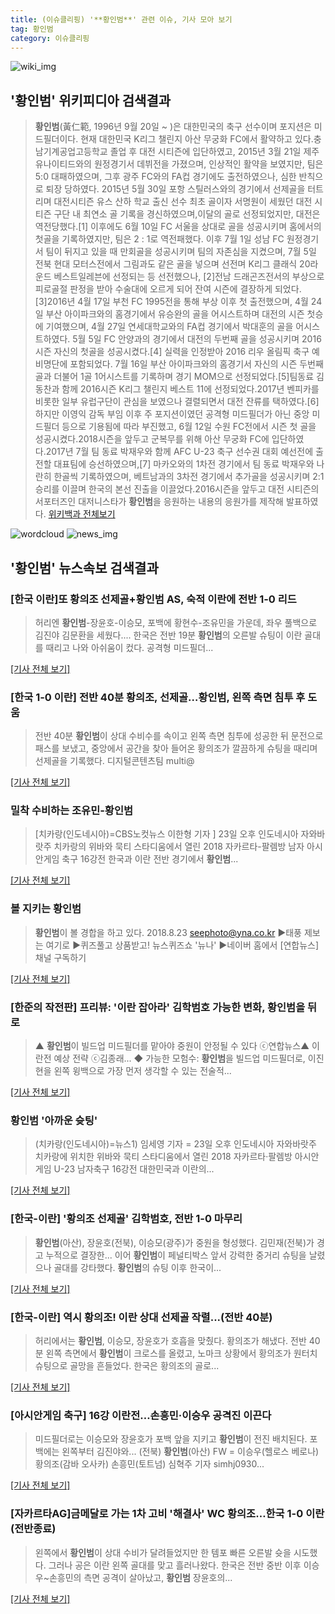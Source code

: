 ```yaml
---
title: (이슈클리핑) '**황인범**' 관련 이슈, 기사 모아 보기
tag: 황인범
category: 이슈클리핑
---
```

![wiki_img](https://user-images.githubusercontent.com/42597476/44503234-41136a80-a6d0-11e8-9071-6fc6418eafe4.png)
## **'**황인범**'** 위키피디아 검색결과
>**황인범**(黃仁範, 1996년 9월 20일 ~ )은 대한민국의 축구 선수이며 포지션은 미드필더이다. 현재 대한민국 K리그 챌린지 아산 무궁화 FC에서 활약하고 있다.충남기계공업고등학교 졸업 후 대전 시티즌에 입단하였고, 2015년 3월 21일 제주 유나이티드와의 원정경기서 데뷔전을 가졌으며, 인상적인 활약을 보였지만, 팀은 5:0 대패하였으며, 그후 광주 FC와의 FA컵 경기에도 출전하였으나, 심한 반칙으로 퇴장 당하였다. 2015년 5월 30일 포항 스틸러스와의 경기에서 선제골을 터트리며 대전시티즌 유스 산하 학교 출신 선수 최초 골이자 서명원이 세웠던 대전 시티즌 구단 내 최연소 골 기록을 경신하였으며,이달의 골로 선정되었지만, 대전은 역전당했다.[1] 이후에도 6월 10일 FC 서울을 상대로 골을 성공시키며 홈에서의 첫골을 기록하였지만, 팀은 2 : 1로 역전패했다. 이후 7월 1일 성남 FC 원정경기서 팀이 뒤지고 있을 때 만회골을 성공시키며 팀의 자존심을 지켰으며, 7월 5일 전북 현대 모터스전에서 그림과도 같은 골을 넣으며 선전며 K리그 클래식 20라운드 베스트일레븐에 선정되는 등 선전했으나, [2]전남 드래곤즈전서의 부상으로 피로골절 판정을 받아 수술대에 오르게 되어 잔여 시즌에 결장하게 되었다.[3]2016년 4월 17일 부천 FC 1995전을 통해 부상 이후 첫 출전했으며, 4월 24일 부산 아이파크와의 홈경기에서 유승완의 골을 어시스트하며 대전의 시즌 첫승에 기여했으며, 4월 27일 연세대학교와의 FA컵 경기에서 박대훈의 골을 어시스트하였다. 5월 5일 FC 안양과의 경기에서 대전의 두번째 골을 성공시키며 2016 시즌 자신의 첫골을 성공시켰다.[4] 실력을 인정받아 2016 리우 올림픽 축구 예비명단에 포함되었다. 7월 16일 부산 아이파크와의 홈경기서 자신의 시즌 두번째 골과 더불어 1골 1어시스트를 기록하며 경기 MOM으로 선정되었다.[5]팀동료 김동찬과 함께 2016시즌 K리그 챌린지 베스트 11에 선정되었다.2017년 벤피카를 비롯한 일부 유럽구단이 관심을 보였으나 결렬되면서 대전 잔류를 택하였다.[6]하지만 이영익 감독 부임 이후 주 포지션이였던 공격형 미드필더가 아닌 중앙 미드필더 등으로 기용됨에 따라 부진했고, 6월 12일 수원 FC전에서 시즌 첫 골을 성공시켰다.2018시즌을 앞두고 군복무를 위해 아산 무궁화 FC에 입단하였다.2017년 7월 팀 동료 박재우와 함께 AFC U-23 축구 선수권 대회 예선전에 출전할 대표팀에 승선하였으며,[7] 마카오와의 1차전 경기에서 팀 동료 박재우와 나란히 한골씩 기록하였으며, 베트남과의 3차전 경기에서 추가골을 성공시키며 2:1 승리를 이끌며 한국의 본선 진출을 이끌었다.2016시즌을 앞두고 대전 시티즌의 서포터즈인 대저니스타가 **황인범**을 응원하는 내용의 응원가를 제작해 발표하였다.
<a href="https://ko.wikipedia.org/wiki/황인범" target="_blank">위키백과 전체보기</a>

![wordcloud](https://s3.ap-northeast-2.amazonaws.com/lyrics101-wordcloud/2018-08-23-1842d362-339f-4a82-878f-8c2f2a38c829.png)
![news_img](https://user-images.githubusercontent.com/42597476/44507050-1206f400-a6e4-11e8-8d98-7ffbfebb353f.png)
## **'**황인범**'** 뉴스속보 검색결과
### [한국 이란]또 황의조 선제골+**황인범** AS, 숙적 이란에 전반 1-0 리드

>허리엔 **황인범**-장윤호-이승모, 포백에 황현수-조유민을 가운데, 좌우 풀백으로 김진야 김문환을 세웠다.... 한국은 전반 19분 **황인범**의 오른발 슈팅이 이란 골대를 때리고 나와 아쉬움이 컸다. 공격형 미드필더...

[[기사 전체 보기]](http://sports.chosun.com/news/ntype.htm?id=201808240100219890016684&servicedate=20180823)

### [한국 1-0 이란] 전반 40분 황의조, 선제골…**황인범**, 왼쪽 측면 침투 후 도움

>전반 40분 **황인범**이 상대 수비수를 속이고 왼쪽 측면 침투에 성공한 뒤 문전으로 패스를 보냈고, 중앙에서 공간을 찾아 들어온  황의조가 깔끔하게 슈팅을 때리며 선제골을 기록했다.   디지털콘텐츠팀 multi@

[[기사 전체 보기]](http://news20.busan.com/controller/newsController.jsp?newsId=20180823000413)

### 밀착 수비하는 조유민-**황인범**

>[치카랑(인도네시아)=CBS노컷뉴스 이한형 기자 ] 23일 오후 인도네시아 자와바랏주 치카랑의 위바와 묵티 스타디움에서 열린 2018 자카르타-팔렘방 남자 아시안게임 축구 16강전 한국과 이란 전반 경기에서 **황인범**...

[[기사 전체 보기]](http://www.nocutnews.co.kr/news/5020179)

### 볼 지키는 **황인범**

>**황인범**이 볼 경합을 하고 있다. 2018.8.23 seephoto@yna.co.kr ▶태풍 제보는 여기로 ▶퀴즈풀고 상품받고! 뉴스퀴즈쇼 '뉴나' ▶네이버 홈에서 [연합뉴스] 채널 구독하기

[[기사 전체 보기]](http://app.yonhapnews.co.kr/YNA/Basic/SNS/r.aspx?c=PYH20180823279000013&did=1196m)

### [한준의 작전판] 프리뷰: '이란 잡아라' 김학범호 가능한 변화, **황인범**을 뒤로

>▲ **황인범**이 빌드업 미드필더를 맡아야 중원이 안정될 수 있다 ⓒ연합뉴스▲ 이란전 예상 전략 ⓒ김종래... ◆ 가능한 모험수: **황인범**을 빌드업 미드필더로, 이진현을 왼쪽 윙백으로 가장 먼저 생각할 수 있는 전술적...

[[기사 전체 보기]](http://www.spotvnews.co.kr/?mod=news&act=articleView&idxno=232613)

### **황인범** '아까운 슛팅'

>(치카랑(인도네시아)=뉴스1) 임세영 기자 = 23일 오후 인도네시아 자와바랏주 치카랑에 위치한 위바와 묵티 스타디움에서 열린 2018 자카르타·팔렘방 아시안게임 U-23 남자축구 16강전 대한민국과 이란의...

[[기사 전체 보기]](http://news1.kr/photos/view/?3267388)

### [한국-이란] '황의조 선제골' 김학범호, 전반 1-0 마무리

>**황인범**(아산), 장윤호(전북), 이승모(광주)가 중원을 형성했다. 김민재(전북)가 경고 누적으로 결장한... 이어 **황인범**이 페널티박스 앞서 강력한 중거리 슈팅을 날렸으나 골대를 강타했다. **황인범**의 슈팅 이후 한국이...

[[기사 전체 보기]](http://www.osen.co.kr/article/G1110973876)

### [한국-이란] 역시 황의조! 이란 상대 선제골 작렬...(전반 40분)

>허리에서는 **황인범**, 이승모, 장윤호가 호흡을 맞췄다. 황의조가 해냈다. 전반 40분 왼쪽 측면에서 **황인범**이 크로스를 올렸고, 노마크 상황에서 황의조가 원터치 슈팅으로 골망을 흔들었다. 한국은 황의조의 골로...

[[기사 전체 보기]](http://www.sportalkorea.com/news/view.php?gisa_uniq=2018082322114408&section_code=10&cp=se&gomb=1)

### [아시안게임 축구] 16강 이란전…손흥민·이승우 공격진 이끈다

>미드필더로는 이승모와 장윤호가 포백 앞을 지키고 **황인범**이 전진 배치된다. 포백에는 왼쪽부터 김진야와... (전북) **황인범**(아산) FW = 이승우(헬로스 베로나) 황의조(감바 오사카) 손흥민(토트넘) 심혁주 기자 simhj0930...

[[기사 전체 보기]](http://moneys.mt.co.kr/news/mwView.php?no=2018082321248029023)

### [자카르타AG]금메달로 가는 1차 고비 '해결사' WC 황의조…한국 1-0 이란 (전반종료)

>왼쪽에서 **황인범**이 상대 수비가 달려들었지만 한 템포 빠른 오른발 슛을 시도했다. 그러나 공은 이란 왼쪽 골대를 맞고 흘러나왔다. 한국은 전반 중반 이후 이승우~손흥민의 측면 공격이 살아났고, **황인범** 장윤호의...

[[기사 전체 보기]](http://www.sportsseoul.com/news/read/673091)


